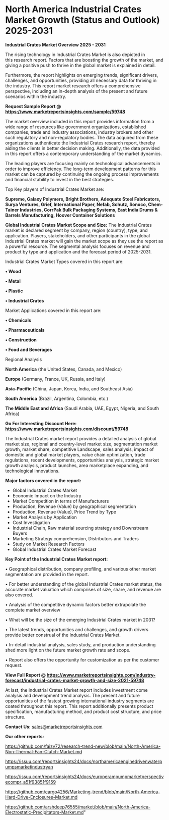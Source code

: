 # North America Industrial Crates Market Growth (Status and Outlook) 2025-2031

<Strong> Industrial Crates Market Overview 2025 - 2031</strong>

The rising technology in Industrial Crates Market is also depicted in this research report. Factors that are boosting the growth of the market, and giving a positive push to thrive in the global market is explained in detail.

Furthermore, the report highlights on emerging trends, significant drivers, challenges, and opportunities, providing all necessary data for thriving in the industry. This report market research offers a comprehensive perspective, including an in-depth analysis of the present and future scenarios within the industry.

<strong>Request Sample Report @ <a href=https://www.marketreportsinsights.com/sample/59748>https://www.marketreportsinsights.com/sample/59748</a></strong>

The market overview included in this report provides information from a wide range of resources like government organizations, established companies, trade and industry associations, industry brokers and other such regulatory and non-regulatory bodies. The data acquired from these organizations authenticate the Industrial Crates research report, thereby aiding the clients in better decision making. Additionally, the data provided in this report offers a contemporary understanding of the market dynamics.

The leading players are focusing mainly on technological advancements in order to improve efficiency. The long-term development patterns for this market can be captured by continuing the ongoing process improvements and financial stability to invest in the best strategies.

Top Key players of Industrial Crates Market are:

<strong>Supreme, Galaxy Polymers, Bright Brothers, Adequate Steel Fabricators, Surya Ventures, Grief, International Paper, Nefab, Schutz, Sonoco, Chem-Tainer Industries, CorrPak Bulk Packaging Systems, East India Drums & Barrels Manufacturing, Hoover Container Solutions</strong>

<strong><b>Global Industrial Crates Market Scope and Size:</b></strong>
The Industrial Crates market is declared segment by company, region (country), type, and application. Players, stakeholders, and other participants in the global Industrial Crates market will gain the market scope as they use the report as a powerful resource. The segmental analysis focuses on revenue and product by type and application and the forecast period of 2025-2031.

Industrial Crates Market Types covered in this report are:

<strong>• Wood

• Metal

• Plastic

• Industrial Crates</strong>

Market Applications covered in this report are:

<strong>• Chemicals

• Pharmaceuticals

• Construction

• Food and Beverages</strong> 

Regional Analysis

<strong>North America</strong> (the United States, Canada, and Mexico)

<strong>Europe</strong> (Germany, France, UK, Russia, and Italy)

<strong>Asia-Pacific</strong> (China, Japan, Korea, India, and Southeast Asia)

<strong>South America</strong> (Brazil, Argentina, Colombia, etc.)

<strong>The Middle East and Africa</strong> (Saudi Arabia, UAE, Egypt, Nigeria, and South Africa)

<strong>Go For Interesting Discount Here: <a href=https://www.marketreportsinsights.com/discount/59748>https://www.marketreportsinsights.com/discount/59748</a></strong>

The Industrial Crates market report provides a detailed analysis of global market size, regional and country-level market size, segmentation market growth, market share, competitive Landscape, sales analysis, impact of domestic and global market players, value chain optimization, trade regulations, recent developments, opportunities analysis, strategic market growth analysis, product launches, area marketplace expanding, and technological innovations.

<strong><b>Major factors covered in the report:</b></strong>
<ul>
  <li>Global Industrial Crates Market </li>
  <li>Economic Impact on the Industry</li>
  <li>Market Competition in terms of Manufacturers</li>
  <li>Production, Revenue (Value) by geographical segmentation</li>
  <li>Production, Revenue (Value), Price Trend by Type</li>
  <li>Market Analysis by Application</li>
  <li>Cost Investigation</li>
  <li>Industrial Chain, Raw material sourcing strategy and Downstream Buyers</li>
  <li>Marketing Strategy comprehension, Distributors and Traders</li>
  <li>Study on Market Research Factors</li>
  <li>Global Industrial Crates Market Forecast</li>
</ul>

<strong><b>Key Point of the Industrial Crates Market report:</b></strong>

• Geographical distribution, company profiling, and various other market segmentation are provided in the report.

• For better understanding of the global Industrial Crates market status, the accurate market valuation which comprises of size, share, and revenue are also covered.

• Analysis of the competitive dynamic factors better extrapolate the complete market overview

• What will be the size of the emerging Industrial Crates market in 2031?

• The latest trends, opportunities and challenges, and growth drivers provide better construal of the Industrial Crates Market.

• In-detail industrial analysis, sales study, and production understanding shed more light on the future market growth rate and scope.

• Report also offers the opportunity for customization as per the customer request.

<strong><b>View Full Report @ <a href=https://www.marketreportsinsights.com/industry-forecast/industrial-crates-market-growth-and-size-2021-59748>https://www.marketreportsinsights.com/industry-forecast/industrial-crates-market-growth-and-size-2021-59748</a></b></strong>


At last, the Industrial Crates Market report includes investment come analysis and development trend analysis. The present and future opportunities of the fastest growing international industry segments are coated throughout this report. This report additionally presents product specification, manufacturing method, and product cost structure, and price structure.

<strong>Contact Us:</strong>
sales@marketreportsinsights.com

<strong>Our other reports:</strong>

<a href=https://github.com/faizy72/research-trend-new/blob/main/North-America-Non-Thermal-Fan-Clutch-Market.md>https://github.com/faizy72/research-trend-new/blob/main/North-America-Non-Thermal-Fan-Clutch-Market.md</a>

<a href=https://issuu.com/reportsinsights24/docs/northamericaenginedrivenwaterpumpsmarketindustryan>https://issuu.com/reportsinsights24/docs/northamericaenginedrivenwaterpumpsmarketindustryan</a>

<a href=https://issuu.com/reportsinsights24/docs/europerampumpmarketperspectivecompr_a51f93851f9159>https://issuu.com/reportsinsights24/docs/europerampumpmarketperspectivecompr_a51f93851f9159</a>

<a href=https://github.com/cargo4256/Marketing-trend/blob/main/North-America-Hard-Drive-Enclosures-Market.md>https://github.com/cargo4256/Marketing-trend/blob/main/North-America-Hard-Drive-Enclosures-Market.md</a>

<a href=https://github.com/arshdeep76555/market/blob/main/North-America-Electrostatic-Precipitators-Market.md>https://github.com/arshdeep76555/market/blob/main/North-America-Electrostatic-Precipitators-Market.md</a>"
